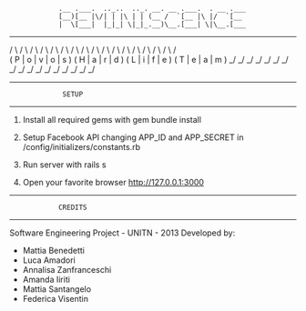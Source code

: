                 .__ .___.  .._..  .._. __. __ .___.  . __ .___
                [__)[__ |\/| | |\ | | (__ /  `[__ |\ |/  `[__
                |  \[___|  |_|_| \|_|_.__)\__.[___| \|\__.[___


  _   _   _   _   _     _   _   _   _     _   _   _   _     _   _   _   _
 / \ / \ / \ / \ / \   / \ / \ / \ / \   / \ / \ / \ / \   / \ / \ / \ / \
( P | o | v | o | s ) ( H | a | r | d ) ( L | i | f | e ) ( T | e | a | m )
 \_/ \_/ \_/ \_/ \_/   \_/ \_/ \_/ \_/   \_/ \_/ \_/ \_/   \_/ \_/ \_/ \_/



 ----------------------------------------
                 SETUP
 ----------------------------------------

 1)  Install all required gems with
     gem bundle install

 2) Setup Facebook API changing APP_ID and APP_SECRET in
    /config/initializers/constants.rb

 3) Run server with
    rails s

 4) Open your favorite browser
    http://127.0.0.1:3000



 ----------------------------------------
                CREDITS
 ----------------------------------------

 Software Engineering Project - UNITN - 2013
 Developed by:

 - Mattia Benedetti
 - Luca Amadori
 - Annalisa Zanfranceschi
 - Amanda Iiriti
 - Mattia Santangelo
 - Federica Visentin


